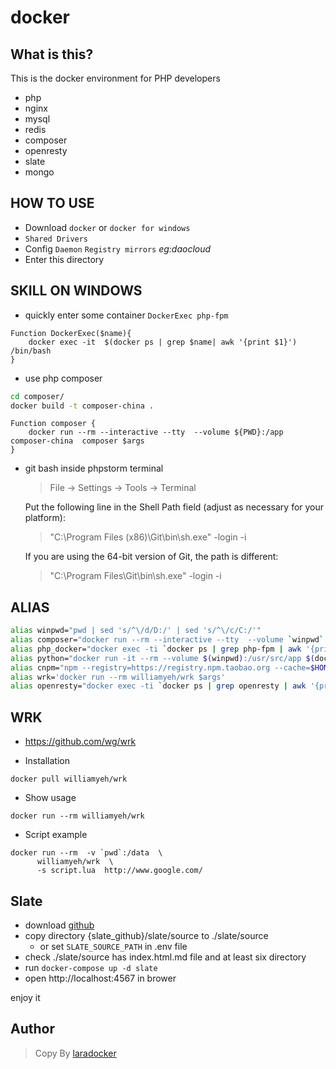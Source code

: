 # docker

## What is this?
This is the docker environment for PHP developers
- php
- nginx
- mysql
- redis
- composer
- openresty
- slate
- mongo


## HOW TO USE
- Download `docker` or `docker for windows`
- `Shared Drivers`
- Config `Daemon` `Registry mirrors`  *eg:daocloud*
- Enter this directory


## SKILL ON WINDOWS
- quickly enter some container `DockerExec php-fpm`
~~~
Function DockerExec($name){
    docker exec -it  $(docker ps | grep $name| awk '{print $1}')  /bin/bash
}
~~~
- use php composer
~~~bash
cd composer/ 
docker build -t composer-china .
~~~
~~~
Function composer {
    docker run --rm --interactive --tty  --volume ${PWD}:/app composer-china  composer $args
}
~~~
- git bash inside phpstorm terminal
    > File -> Settings -> Tools -> Terminal
    
    Put the following line in the Shell Path field (adjust as necessary for your platform):
    > "C:\Program Files (x86)\Git\bin\sh.exe" -login -i
    
    If you are using the 64-bit version of Git, the path is different:
    > "C:\Program Files\Git\bin\sh.exe" -login -i

## ALIAS
```bash
alias winpwd="pwd | sed 's/^\/d/D:/' | sed 's/^\/c/C:/'"
alias composer="docker run --rm --interactive --tty  --volume `winpwd`:/app composer-china composer --ignore-platform-reqs --no-scripts $args"
alias php_docker="docker exec -ti `docker ps | grep php-fpm | awk '{print $1}'` bash"
alias python="docker run -it --rm --volume $(winpwd):/usr/src/app $(docker images | grep docker_python | awk '{print $3}') ipython $args"
alias cnpm="npm --registry=https://registry.npm.taobao.org --cache=$HOME/.npm/.cache/cnpm --disturl=https://npm.taobao.org/dist --userconfig=$HOME/.cnpmrc"
alias wrk='docker run --rm williamyeh/wrk $args'
alias openresty="docker exec -ti `docker ps | grep openresty | awk '{print $1}'` openresty $args"
```

## WRK
- https://github.com/wg/wrk

- Installation
```
docker pull williamyeh/wrk
```

- Show usage
```docker
docker run --rm williamyeh/wrk
```

- Script example
```docker
docker run --rm  -v `pwd`:/data  \
      williamyeh/wrk  \
      -s script.lua  http://www.google.com/
```

## Slate

- download [github](https://github.com/lord/slate)
- copy directory {slate_github}/slate/source to ./slate/source
    - or set `SLATE_SOURCE_PATH`  in .env file
- check ./slate/source has index.html.md file and at least six directory
- run `docker-compose up -d slate`
- open http://localhost:4567 in brower
 
enjoy it

## Author
> Copy By [laradocker](https://github.com/laradock/laradock)
